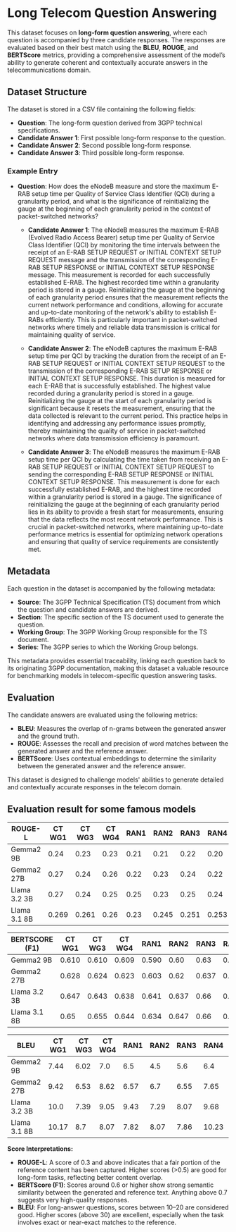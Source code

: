 # Long Telecom Question Answering

This dataset focuses on **long-form question answering**, where each question is accompanied by three candidate responses. The responses are evaluated based on their best match using the **BLEU**, **ROUGE**, and **BERTScore** metrics, providing a comprehensive assessment of the model’s ability to generate coherent and contextually accurate answers in the telecommunications domain.

## Dataset Structure

The dataset is stored in a CSV file containing the following fields:
- **Question**: The long-form question derived from 3GPP technical specifications.
- **Candidate Answer 1**: First possible long-form response to the question.
- **Candidate Answer 2**: Second possible long-form response.
- **Candidate Answer 3**: Third possible long-form response.

### Example Entry

- **Question**: How does the eNodeB measure and store the maximum E-RAB setup time per Quality of Service Class Identifier (QCI) during a granularity period, and what is the significance of reinitializing the gauge at the beginning of each granularity period in the context of packet-switched networks?

  - **Candidate Answer 1**: The eNodeB measures the maximum E-RAB (Evolved Radio Access Bearer) setup time per Quality of Service Class Identifier (QCI) by monitoring the time intervals between the receipt of an E-RAB SETUP REQUEST or INITIAL CONTEXT SETUP REQUEST message and the transmission of the corresponding E-RAB SETUP RESPONSE or INITIAL CONTEXT SETUP RESPONSE message. This measurement is recorded for each successfully established E-RAB. The highest recorded time within a granularity period is stored in a gauge. Reinitializing the gauge at the beginning of each granularity period ensures that the measurement reflects the current network performance and conditions, allowing for accurate and up-to-date monitoring of the network's ability to establish E-RABs efficiently. This is particularly important in packet-switched networks where timely and reliable data transmission is critical for maintaining quality of service.

  - **Candidate Answer 2**: The eNodeB captures the maximum E-RAB setup time per QCI by tracking the duration from the receipt of an E-RAB SETUP REQUEST or INITIAL CONTEXT SETUP REQUEST to the transmission of the corresponding E-RAB SETUP RESPONSE or INITIAL CONTEXT SETUP RESPONSE. This duration is measured for each E-RAB that is successfully established. The highest value recorded during a granularity period is stored in a gauge. Reinitializing the gauge at the start of each granularity period is significant because it resets the measurement, ensuring that the data collected is relevant to the current period. This practice helps in identifying and addressing any performance issues promptly, thereby maintaining the quality of service in packet-switched networks where data transmission efficiency is paramount.

  - **Candidate Answer 3**: The eNodeB measures the maximum E-RAB setup time per QCI by calculating the time taken from receiving an E-RAB SETUP REQUEST or INITIAL CONTEXT SETUP REQUEST to sending the corresponding E-RAB SETUP RESPONSE or INITIAL CONTEXT SETUP RESPONSE. This measurement is done for each successfully established E-RAB, and the highest time recorded within a granularity period is stored in a gauge. The significance of reinitializing the gauge at the beginning of each granularity period lies in its ability to provide a fresh start for measurements, ensuring that the data reflects the most recent network performance. This is crucial in packet-switched networks, where maintaining up-to-date performance metrics is essential for optimizing network operations and ensuring that quality of service requirements are consistently met.

## Metadata

Each question in the dataset is accompanied by the following metadata:
- **Source**: The 3GPP Technical Specification (TS) document from which the question and candidate answers are derived.
- **Section**: The specific section of the TS document used to generate the question.
- **Working Group**: The 3GPP Working Group responsible for the TS document.
- **Series**: The 3GPP series to which the Working Group belongs.

This metadata provides essential traceability, linking each question back to its originating 3GPP documentation, making this dataset a valuable resource for benchmarking models in telecom-specific question answering tasks.

## Evaluation

The candidate answers are evaluated using the following metrics:
- **BLEU**: Measures the overlap of n-grams between the generated answer and the ground truth.
- **ROUGE**: Assesses the recall and precision of word matches between the generated answer and the reference answer.
- **BERTScore**: Uses contextual embeddings to determine the similarity between the generated answer and the reference answer.

This dataset is designed to challenge models' abilities to generate detailed and contextually accurate responses in the telecom domain.


## Evaluation result for some famous models 

| **ROUGE-L** | CT WG1 | CT WG3 | CT WG4 | RAN1 | RAN2 | RAN3 | RAN4 | SA WG1 | SA WG2 | SA WG3 | SA WG5 | Average |
|-------------|---------|---------|---------|-------|-------|-------|-------|---------|---------|---------|---------|----------|
| Gemma2 9B | 0.24 | 0.23 | 0.23 | 0.21 | 0.21 | 0.22 | 0.20 | 0.16 | 0.20 | 0.20 | 0.21 | 0.21 |
| Gemma2 27B | 0.27 | 0.24 | 0.26 | 0.22 | 0.23 | 0.24 | 0.22 | 0.18 | 0.23 | 0.23 | 0.23 | 0.24 |
| Llama 3.2 3B | 0.27 | 0.24 | 0.25 | 0.25 | 0.23 | 0.25 | 0.24 | 0.20 | 0.23 | 0.23 | 0.23 | 0.24 |
| Llama 3.1 8B | 0.269 | 0.261 | 0.26 | 0.23 | 0.245 | 0.251 | 0.253 | 0.223 | 0.246 | 0.246 | 0.24 | 0.25 |

| **BERTSCORE (F1)** | CT WG1 | CT WG3 | CT WG4 | RAN1 | RAN2 | RAN3 | RAN4 | SA WG1 | SA WG2 | SA WG3 | SA WG5 | Average |
|--------------------|---------|---------|---------|-------|-------|-------|-------|---------|---------|---------|---------|----------|
| Gemma2 9B | 0.610 | 0.610 | 0.609 | 0.590 | 0.60 | 0.63 | 0.59 | 0.58 | 0.60 | 0.59 | 0.60 | 0.606 |
| Gemma2 27B | 0.628 | 0.624 | 0.623 | 0.603 | 0.62 | 0.637 | 0.611 | 0.59 | 0.62 | 0.61 | 0.621 | 0.62 |
| Llama 3.2 3B | 0.647 | 0.643 | 0.638 | 0.641 | 0.637 | 0.66 | 0.638 | 0.617 | 0.639 | 0.628 | 0.641 | 0.638 |
| Llama 3.1 8B | 0.65 | 0.655 | 0.644 | 0.634 | 0.647 | 0.66 | 0.646 | 0.638 | 0.649 | 0.64 | 0.646 | 0.647 |

| **BLEU** | CT WG1 | CT WG3 | CT WG4 | RAN1 | RAN2 | RAN3 | RAN4 | SA WG1 | SA WG2 | SA WG3 | SA WG5 | Average |
|----------|---------|---------|---------|-------|-------|-------|-------|---------|---------|---------|---------|----------|
| Gemma2 9B | 7.44 | 6.02 | 7.0 | 6.5 | 4.5 | 5.6 | 6.4 | 3.5 | 5.1 | 5.52 | 5.63 | 5.84 |
| Gemma2 27B | 9.42 | 6.53 | 8.62 | 6.57 | 6.7 | 6.55 | 7.65 | 4.47 | 6.91 | 7.02 | 6.81 | 7.34 |
| Llama 3.2 3B | 10.0 | 7.39 | 9.05 | 9.43 | 7.29 | 8.07 | 9.68 | 5.97 | 7.8 | 7.77 | 7.7 | 8.2 |
| Llama 3.1 8B | 10.17 | 8.7 | 8.07 | 7.82 | 8.07 | 7.86 | 10.23 | 7.29 | 8.34 | 8.49 | 8.37 | 8.75 |

**Score Interpretations:**
- **ROUGE-L**: A score of 0.3 and above indicates that a fair portion of the reference content has been captured. Higher scores (>0.5) are good for long-form tasks, reflecting better content overlap.
- **BERTScore (F1)**: Scores around 0.6 or higher show strong semantic similarity between the generated and reference text. Anything above 0.7 suggests very high-quality responses.
- **BLEU**: For long-answer questions, scores between 10–20 are considered good. Higher scores (above 30) are excellent, especially when the task involves exact or near-exact matches to the reference.
